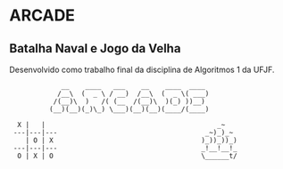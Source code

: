 # ARCADE
## Batalha Naval e Jogo da Velha

Desenvolvido como trabalho final da disciplina de Algoritmos 1 da UFJF.

                 __    ____   ___    __    ____  ____ 
                /__\  (  _ \ / __)  /__\  (  _ \( ___)
               /(__)\  )   /( (__  /(__)\  )(_) ))__) 
              (__)(__)(_)\_) \___)(__)(__)(____/(____)

      X |   |                                           _~      
     ---|---|---                                     _~)_)_~    
        | O | X                                     )_))_))_)   
     ---|---|---                                    _!__!__!_   
      O | X | O                                     \______t/ 

